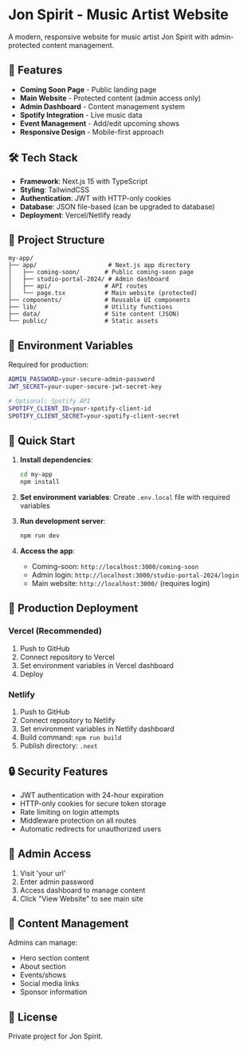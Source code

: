 # Jon Spirit - Music Artist Website

A modern, responsive website for music artist Jon Spirit with admin-protected content management.

## 🚀 Features

- **Coming Soon Page** - Public landing page
- **Main Website** - Protected content (admin access only)
- **Admin Dashboard** - Content management system
- **Spotify Integration** - Live music data
- **Event Management** - Add/edit upcoming shows
- **Responsive Design** - Mobile-first approach

## 🛠 Tech Stack

- **Framework**: Next.js 15 with TypeScript
- **Styling**: TailwindCSS
- **Authentication**: JWT with HTTP-only cookies
- **Database**: JSON file-based (can be upgraded to database)
- **Deployment**: Vercel/Netlify ready

## 📁 Project Structure

```
my-app/
├── app/                    # Next.js app directory
│   ├── coming-soon/       # Public coming-soon page
│   ├── studio-portal-2024/ # Admin dashboard
│   ├── api/               # API routes
│   └── page.tsx           # Main website (protected)
├── components/            # Reusable UI components
├── lib/                   # Utility functions
├── data/                  # Site content (JSON)
└── public/                # Static assets
```

## 🔐 Environment Variables

Required for production:

```bash
ADMIN_PASSWORD=your-secure-admin-password
JWT_SECRET=your-super-secure-jwt-secret-key

# Optional: Spotify API
SPOTIFY_CLIENT_ID=your-spotify-client-id
SPOTIFY_CLIENT_SECRET=your-spotify-client-secret
```

## 🚀 Quick Start

1. **Install dependencies**:
   ```bash
   cd my-app
   npm install
   ```

2. **Set environment variables**:
   Create `.env.local` file with required variables

3. **Run development server**:
   ```bash
   npm run dev
   ```

4. **Access the app**:
   - Coming-soon: `http://localhost:3000/coming-soon`
   - Admin login: `http://localhost:3000/studio-portal-2024/login`
   - Main website: `http://localhost:3000/` (requires login)

## 🎯 Production Deployment

### Vercel (Recommended)
1. Push to GitHub
2. Connect repository to Vercel
3. Set environment variables in Vercel dashboard
4. Deploy

### Netlify
1. Push to GitHub
2. Connect repository to Netlify
3. Set environment variables in Netlify dashboard
4. Build command: `npm run build`
5. Publish directory: `.next`

## 🔒 Security Features

- JWT authentication with 24-hour expiration
- HTTP-only cookies for secure token storage
- Rate limiting on login attempts
- Middleware protection on all routes
- Automatic redirects for unauthorized users

## 📱 Admin Access

1. Visit 'your url'
2. Enter admin password
3. Access dashboard to manage content
4. Click "View Website" to see main site

## 🎵 Content Management

Admins can manage:
- Hero section content
- About section
- Events/shows
- Social media links
- Sponsor information

## 📄 License

Private project for Jon Spirit. 
